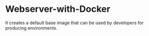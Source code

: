 # Webserver-with-Docker
 It creates a default base image that can be used by developers for producing environments.
